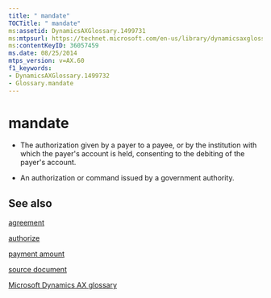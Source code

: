 ```yaml
---
title: " mandate"
TOCTitle: " mandate"
ms:assetid: DynamicsAXGlossary.1499731
ms:mtpsurl: https://technet.microsoft.com/en-us/library/dynamicsaxglossary.1499731(v=AX.60)
ms:contentKeyID: 36057459
ms.date: 08/25/2014
mtps_version: v=AX.60
f1_keywords:
- DynamicsAXGlossary.1499732
- Glossary.mandate
---
```


# mandate

  - The authorization given by a payer to a payee, or by the institution with which the payer's account is held, consenting to the debiting of the payer's account.

  - An authorization or command issued by a government authority.

## See also

[agreement](agreement.md)

[authorize](authorize.md)

[payment amount](payment-amount.md)

[source document](source-document.md)

[Microsoft Dynamics AX glossary](glossary/microsoft-dynamics-ax-glossary.md)

  


